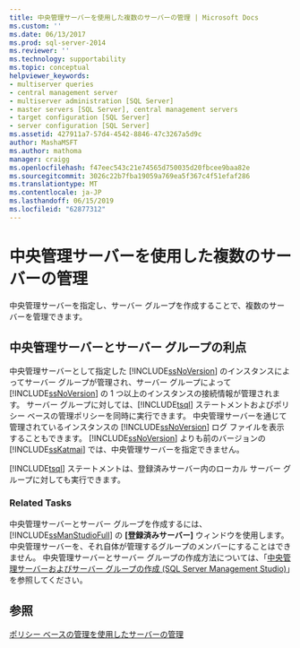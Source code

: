 ```yaml
---
title: 中央管理サーバーを使用した複数のサーバーの管理 | Microsoft Docs
ms.custom: ''
ms.date: 06/13/2017
ms.prod: sql-server-2014
ms.reviewer: ''
ms.technology: supportability
ms.topic: conceptual
helpviewer_keywords:
- multiserver queries
- central management server
- multiserver administration [SQL Server]
- master servers [SQL Server], central management servers
- target configuration [SQL Server]
- server configuration [SQL Server]
ms.assetid: 427911a7-57d4-4542-8846-47c3267a5d9c
author: MashaMSFT
ms.author: mathoma
manager: craigg
ms.openlocfilehash: f47eec543c21e74565d750035d20fbcee9baa82e
ms.sourcegitcommit: 3026c22b7fba19059a769ea5f367c4f51efaf286
ms.translationtype: MT
ms.contentlocale: ja-JP
ms.lasthandoff: 06/15/2019
ms.locfileid: "62877312"
---
```

# <a name="administer-multiple-servers-using-central-management-servers"></a>中央管理サーバーを使用した複数のサーバーの管理
  中央管理サーバーを指定し、サーバー グループを作成することで、複数のサーバーを管理できます。  
  
## <a name="benefits-of-central-management-servers-and-server-groups"></a>中央管理サーバーとサーバー グループの利点  
 中央管理サーバーとして指定した [!INCLUDE[ssNoVersion](../includes/ssnoversion-md.md)] のインスタンスによってサーバー グループが管理され、サーバー グループによって [!INCLUDE[ssNoVersion](../includes/ssnoversion-md.md)] の 1 つ以上のインスタンスの接続情報が管理されます。 サーバー グループに対しては、[!INCLUDE[tsql](../includes/tsql-md.md)] ステートメントおよびポリシー ベースの管理ポリシーを同時に実行できます。 中央管理サーバーを通じて管理されているインスタンスの [!INCLUDE[ssNoVersion](../includes/ssnoversion-md.md)] ログ ファイルを表示することもできます。 [!INCLUDE[ssNoVersion](../includes/ssnoversion-md.md)] よりも前のバージョンの [!INCLUDE[ssKatmai](../includes/sskatmai-md.md)] では、中央管理サーバーを指定できません。  
  
 [!INCLUDE[tsql](../includes/tsql-md.md)] ステートメントは、登録済みサーバー内のローカル サーバー グループに対しても実行できます。  
  
### <a name="related-tasks"></a>Related Tasks  
 中央管理サーバーとサーバー グループを作成するには、[!INCLUDE[ssManStudioFull](../includes/ssmanstudiofull-md.md)] の **[登録済みサーバー]** ウィンドウを使用します。 中央管理サーバーを、それ自体が管理するグループのメンバーにすることはできません。 中央管理サーバーとサーバー グループの作成方法については、「[中央管理サーバーおよびサーバー グループの作成 &#40;SQL Server Management Studio&#41;](../ssms/register-servers/create-a-central-management-server-and-server-group.md)」を参照してください。  
  
## <a name="see-also"></a>参照  
 [ポリシー ベースの管理を使用したサーバーの管理](policy-based-management/administer-servers-by-using-policy-based-management.md)  
  
  
